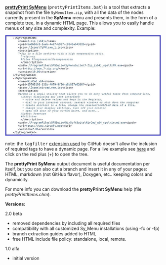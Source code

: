 [**prettyPrint SyMenu**](https://github.com/msillano/ms_symtools/tree/main/PrettyPrintItems  "Download from GitHub") (<tt>prettyPrintItems.bat</tt>) is a tool that extracts a snapshot from the file <code>SyMenuItem.zip</code>, with all the data of the nodes currently present in the **SyMenu** menu and presents them, in the form of a complete tree, in a dynamic HTML page. This allows you to easily handle menus of any size and complexity. Example:

![a SyMenu tree fragment](./../img/symenyppout.png?raw=true)

 note: the <tt>tagfilter</tt> [extension used](https://github.github.com/gfm/#disallowed-raw-html-extension-) by GitHub doesn't allow the inclusion of required tags to have a dynamic page. For a live example see [here](http://o2xdl.org/storage/outputpage.html) and click on the red plus (+) to open the tree. 
 
The **prettyPrint SyMenu** output document is useful documentation per itself,  but you can also cut a branch and insert it in any of your pages: HTML, markdown (not GitHub flavor), Doxygen, etc.. keeping colors and dynamicity. 

For more info you can download the **prettyPrimt SyMenu** help (file *prettyPrintItems.chm*).


**Versions:**

2.0 beta
 - removed dependencies by including all required files
 - compatibility with all customized Sy_Menu installations (using -fc or -fp)
 - branch extraction guides added to HTML
 - free HTML include file policy: standalone, local, remote.

1.0  alfa
 - initial version
